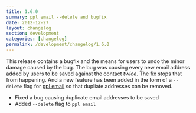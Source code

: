 ```yaml
---
title: 1.6.0
summary: ppl email --delete and bugfix
date: 2012-12-27
layout: changelog
section: development
categories: [changelog]
permalink: /development/changelog/1.6.0
---
```


This release contains a bugfix and the means for users to undo the minor damage
caused by the bug. The bug was causing every new email address added by users to
be saved against the contact *twice*. The fix stops that from happening. And a
new feature has been added in the form of a `--delete` flag for [ppl
email](/documentation/commands/email) so that dupliate addresses can be removed.

* Fixed a bug causing duplicate email addresses to be saved
* Added `--delete` flag to `ppl email`
